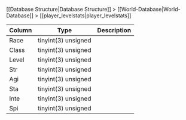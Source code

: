 [[Database Structure|Database Structure]] > [[World-Database|World-Database]] > [[player_levelstats|player_levelstats]]

Column | Type | Description
--- | --- | ---
Race | tinyint(3) unsigned | 
Class | tinyint(3) unsigned | 
Level | tinyint(3) unsigned | 
Str | tinyint(3) unsigned | 
Agi | tinyint(3) unsigned | 
Sta | tinyint(3) unsigned | 
Inte | tinyint(3) unsigned | 
Spi | tinyint(3) unsigned | 
